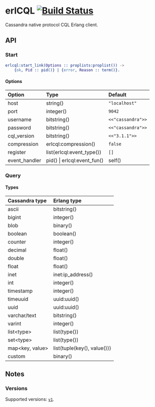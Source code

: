 # erlCQL [![Build Status][travis_ci_image]][travis_ci]

Cassandra native protocol CQL Erlang client.

## API

### Start

``` erlang
erlcql:start_link(Options :: proplists:proplist()) ->
    {ok, Pid :: pid()} | {error, Reason :: term()}.
```

#### Options

| Option        | Type                            | Default           |
|:------------- |:------------------------------- |:----------------- |
| host          | string()                        | `"localhost"`     |
| port          | integer()                       | `9042`            |
| username      | bitstring()                     | `<<"cassandra">>` |
| password      | bitstring()                     | `<<"cassandra">>` |
| cql_version   | bitstring()                     | `<<"3.1.1">>`     |
| compression   | erlcql:compression()            | `false`           |
| register      | list(erlcql:event_type())       | `[]`              |
| event_handler | pid() &#124; erlcql:event_fun() | self()            |

### Query

#### Types

| Cassandra type        | Erlang type                 |
|:--------------------- |:--------------------------- |
| ascii                 | bitstring()                 |
| bigint                | integer()                   |
| blob                  | binary()                    |
| boolean               | boolean()                   |
| counter               | integer()                   |
| decimal               | float()                     |
| double                | float()                     |
| float                 | float()                     |
| inet                  | inet:ip_address()           |
| int                   | integer()                   |
| timestamp             | integer()                   |
| timeuuid              | uuid:uuid()                 |
| uuid                  | uuid:uuid()                 |
| varchar/text          | bitstring()                 |
| varint                | integer()                   |
| list&lt;type&gt;      | list(type())                |
| set&lt;type&gt;       | list(type())                |
| map&lt;key, value&gt; | list(tuple(key(), value())) |
| custom                | binary()                    |

## Notes

### Versions

Supported versions: [`v1`][proto_v1].

[travis_ci]: https://travis-ci.org/rpt/erlcql
[travis_ci_image]: https://travis-ci.org/rpt/erlcql.png
[proto_v1]:
https://raw.github.com/apache/cassandra/trunk/doc/native_protocol_v1.spec
